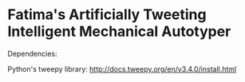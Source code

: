 # Fatima's Artificially Tweeting Intelligent Mechanical Autotyper

Dependencies:

Python's tweepy library: http://docs.tweepy.org/en/v3.4.0/install.html
